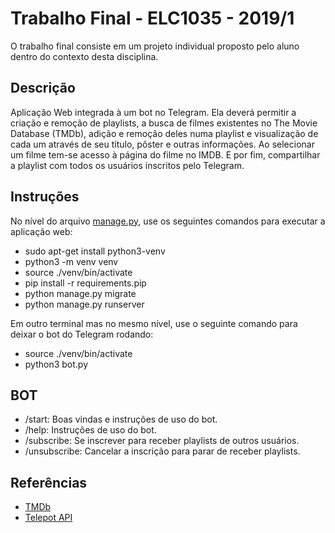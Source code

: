 # Trabalho Final - ELC1035 - 2019/1

O trabalho final consiste em um projeto individual proposto pelo aluno dentro do contexto desta disciplina.

## Descrição

Aplicação Web integrada à um bot no Telegram. Ela deverá permitir a criação e remoção de playlists, a busca de filmes existentes no The Movie Database (TMDb), adição e remoção deles numa playlist e visualização de cada um através de seu título, pôster e outras informações. Ao selecionar um filme tem-se acesso à página do filme no IMDB. E por fim, compartilhar a playlist com todos os usuários inscritos pelo Telegram.

## Instruções

No nível do arquivo [manage.py](manage.py), use os seguintes comandos para executar a aplicação web:
- sudo apt-get install python3-venv
- python3 -m venv venv
- source ./venv/bin/activate
- pip install -r requirements.pip
- python manage.py migrate
- python manage.py runserver

Em outro terminal mas no mesmo nível, use o seguinte comando para deixar o bot do Telegram rodando:
- source ./venv/bin/activate
- python3 bot.py

## BOT

- /start: Boas vindas e instruções de uso do bot.
- /help: Instruções de uso do bot.
- /subscribe: Se inscrever para receber playlists de outros usuários.
- /unsubscribe: Cancelar a inscrição para parar de receber playlists.

## Referências

- [TMDb](https://www.themoviedb.org/?language=pt-BR)
- [Telepot API](https://github.com/nickoala/telepot)
